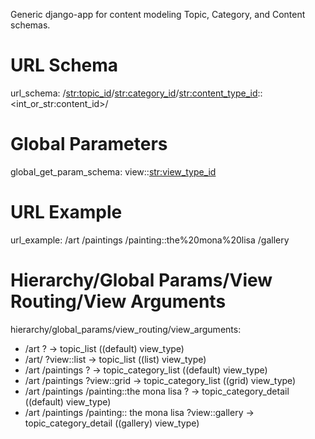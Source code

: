 Generic django-app for content modeling Topic, Category, and Content schemas. 

# URL Schema
url_schema:
  /<str:topic_id>/<str:category_id>/<str:content_type_id>::<int_or_str:content_id>/

# Global Parameters
global_get_param_schema:
  view::<str:view_type_id>

# URL Example
url_example:
  /art  /paintings  /painting::the%20mona%20lisa  /gallery 

# Hierarchy/Global Params/View Routing/View Arguments
hierarchy/global_params/view_routing/view_arguments:
  - /art                                       ?              ->   topic_list            ((default) view_type)
  - /art/                                      ?view::list    ->   topic_list            ((list) view_type)
  - /art /paintings                            ?              ->   topic_category_list   ((default) view_type) 
  - /art /paintings                            ?view::grid    ->   topic_category_list   ((grid) view_type)                               
  - /art /paintings /painting::the mona lisa   ?              ->   topic_category_detail  ((default) view_type) 
  - /art /paintings /painting:: the mona lisa  ?view::gallery ->   topic_category_detail  ((gallery) view_type) 
